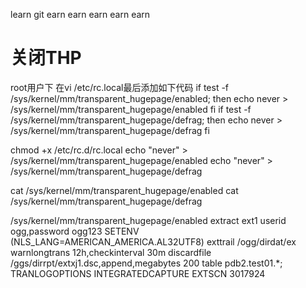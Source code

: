 learn git
earn 
earn 
earn 
earn 
earn 
# 关闭THP 
root用户下
在vi /etc/rc.local最后添加如下代码
if test -f /sys/kernel/mm/transparent_hugepage/enabled; then
echo never > /sys/kernel/mm/transparent_hugepage/enabled
fi
if test -f /sys/kernel/mm/transparent_hugepage/defrag; then
echo never > /sys/kernel/mm/transparent_hugepage/defrag
fi

chmod +x /etc/rc.d/rc.local
echo "never" > /sys/kernel/mm/transparent_hugepage/enabled
echo "never" > /sys/kernel/mm/transparent_hugepage/defrag

cat /sys/kernel/mm/transparent_hugepage/enabled
cat /sys/kernel/mm/transparent_hugepage/defrag

/sys/kernel/mm/transparent_hugepage/enabled
extract ext1
userid ogg,password ogg123
SETENV (NLS_LANG=AMERICAN_AMERICA.AL32UTF8)
exttrail /ogg/dirdat/ex
warnlongtrans 12h,checkinterval 30m
discardfile  /ggs/dirrpt/extxj1.dsc,append,megabytes 200
table pdb2.test01.*;
TRANLOGOPTIONS INTEGRATEDCAPTURE
EXTSCN  3017924
